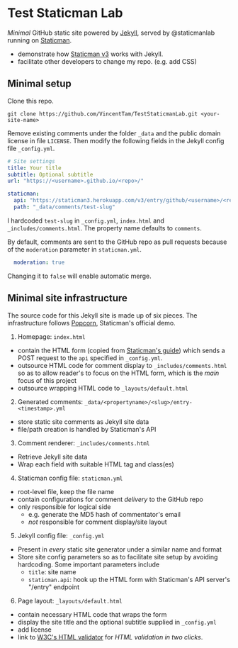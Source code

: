 # Test Staticman Lab
_Minimal_ GitHub static site powered by [Jekyll](https://jekyllrb.com),
served by @staticmanlab running on [Staticman](https://staticman.net).

+ demonstrate how [Staticman v3](https://github.com/eduardoboucas/staticman/pull/219) works with Jekyll.
+ facilitate other developers to change my repo.  (e.g. add CSS)

## Minimal setup
Clone this repo.

    git clone https://github.com/VincentTam/TestStaticmanLab.git <your-site-name>
    
Remove existing comments under the folder `_data` and the public domain license in file `LICENSE`.
Then modify the following fields in the Jekyll config file `_config.yml`.

```yml
# Site settings
title: Your title
subtitle: Optional subtitle
url: "https://<username>.github.io/<repo>/"

staticman:
  api: "https://staticman3.herokuapp.com/v3/entry/github/<username>/<repo>/<branchname>/<propertyname>"
  path: "_data/comments/test-slug"
```
I hardcoded `test-slug` in `_config.yml`, `index.html` and `_includes/comments.html`.  The property name defaults to `comments`.

By default, comments are sent to the GitHub repo as pull requests because of the `moderation` parameter in `staticman.yml`.

```yml
  moderation: true
```

Changing it to `false` will enable automatic merge.

## Minimal site infrastructure
The source code for this Jekyll site is made up of six pieces.
The infrastructure follows [Popcorn](http://popcorn.staticman.net/), Staticman's official demo.

1. Homepage: `index.html`
  - contain the HTML form (copied from [Staticman's guide](https://staticman.net/docs/))
  which sends a POST request to the `api` specified in `_config.yml`.
  - outsource HTML code for comment display to `_includes/comments.html`
  so as to allow reader's to focus on the HTML form, which is the _main_ focus of this project
  - outsource wrapping HTML code to `_layouts/default.html`
2. Generated comments: `_data/<propertyname>/<slug>/entry-<timestamp>.yml`
  - store static site comments as Jekyll site data
  - file/path creation is handled by Staticman's API
3. Comment renderer: `_includes/comments.html`
  - Retrieve Jekyll site data
  - Wrap each field with suitable HTML tag and class(es)
4. Staticman config file: `staticman.yml`
  - root-level file, keep the file name
  - contain configurations for comment _delivery_ to the GitHub repo
  - only responsible for logical side
    + e.g. generate the MD5 hash of commentator's email
    + _not_ responsible for comment display/site layout
5. Jekyll config file: `_config.yml`
  - Present in _every_ static site generator under a similar name and format
  - Store site config parameters so as to facilitate site setup by avoiding hardcoding.  Some important parameters include
    + `title`: site name
    + `staticman.api`: hook up the HTML form with Staticman's API server's "/entry" endpoint
6. Page layout: `_layouts/default.html`
  - contain necessary HTML code that wraps the form
  - display the site title and the optional subtitle supplied in `_config.yml`
  - add license
  - link to [W3C's HTML validator](https://validator.w3.org/) for _HTML validation in two clicks_.
